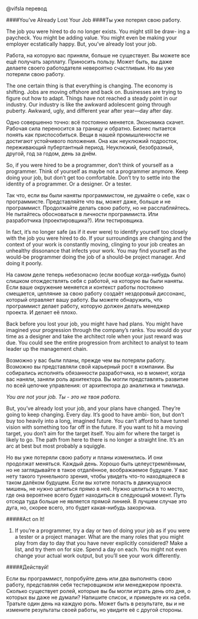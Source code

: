 @vifsla перевод


####You’ve Already Lost Your Job
####Ты уже потерял свою работу.

The job you were hired to do no longer exists. You might still be draw-
ing a paycheck. You might be adding value. You might even be making
your employer ecstatically happy. But, you’ve already lost your job.

Работа, на которую вас приняли, больше не существует. Вы можете все ещё получать
зарплату. Приносить пользу. Может быть, вы даже делаете своего работодателя 
невероятно счастливым. Но вы уже потеряли свою работу.


The one certain thing is that everything is changing. The economy is
shifting. Jobs are moving offshore and back on. Businesses are trying to
figure out how to adapt. Things have not reached a steady point in our
industry. Our industry is like the awkward adolescent going through
puberty. Awkward, ugly, and different year after year—day after day.

Одно совершенно точно: всё постоянно меняется. Экономика скачет. Рабочая сила 
переносится за границу и обратно. Бизнес пытается понять как приспособиться.
Вещи в нашей промышленности не достигают устойчивого положения. Она как неуклюжий 
подросток, переживающий пубертантный период. Неуклюжий, безобразный, другой,
год за годом, день за днём.


So, if you were hired to be a programmer, don’t think of yourself as a
programmer. Think of yourself as maybe not a programmer anymore.
Keep doing your job, but don’t get too comfortable. Don’t try to settle
into the identity of a programmer. Or a designer. Or a tester.

Так что, если вы были наняты программистом, не думайте о себе, как о программисте.
Представляйте что вы, может даже, больше и не программист. Продолжайте делать свою 
работу, но не расслабляйтесь. Не пытайтесь обосноваться в личности программиста.
Или разработчика (проектировщика?). Или тестировщика.


In fact, it’s no longer safe (as if it ever were) to identify yourself too
closely with the job you were hired to do. If your surroundings are
changing and the context of your work is constantly moving, clinging
to your job creates an unhealthy dissonance that infects your work.
You may find yourself as the would-be programmer doing the job of a
should-be project manager. And doing it poorly.

На самом деле теперь небезопасно (если вообще когда-нибудь было) слишком 
отождествлять себя с работой, на которую вы были наняты. Если ваше окружение
меняется и контекст работы постоянно смещается, цепляние за свою работу создаёт 
нездоровый диссонанс, который отравляет вашу работу. Вы можете обнаружить, что
программист делает работу, которую должен делать менеджер проекта. И делает её плохо.


Back before you lost your job, you might
have had plans. You might have imagined
your progression through the company’s
ranks. You would do your time as a designer and take the architect role
when your just reward was due. You could see the entire progression
from architect to analyst to team leader up the management chain.

Возможно у вас были планы, прежде чем вы потеряли работу. Возможно вы представляли
свой карьерный рост в компании. Вы собирались исполнять обязанности разработчика, но
в момент, когда вас наняли, заняли роль архитектора. Вы могли представлять развитие
по всей цепочке управления: от архитектора до аналитика и тимлида.


*You are not your job.*
*Ты - это не твоя работа.*


But, you’ve already lost your job, and your plans have changed.
They’re going to keep changing. Every day. It’s good to have ambi-
tion, but don’t buy too heavily into a long, imagined future. You can’t
afford to have tunnel vision with something too far off in the future. If
you want to hit a moving target, you don’t aim for the target itself. You
aim for where the target is likely to go. The path from here to there is no
longer a straight line. It’s an arc at best but most probably a squiggle.

Но вы уже потеряли свою работу и планы изменились. И они продолжат меняться.
Каждый день. Хорошо быть целеустремлённым, но не заглядывайте в такое отдалённое,
воображаемое будущее. У вас нету такого туннельного зрения, чтобы увидеть что-то 
находящееся в таком далёком будущем. Если вы хотите попасть в движущуюся мишень,
не нужно целиться прямо в неё. Нужно целиться в то место, где она вероятнее всего
будет находиться в следующий момент. Путь отсюда туда больше не является прямой 
линией. В лучшем случае это дуга, но, скорее всего, это будет какая-нибудь закорючка.

#####Act on It!
1. If you’re a programmer, try a day or two of doing your job as if
you were a tester or a project manager. What are the many roles
that you might play from day to day that you have never explicitly
considered? Make a list, and try them on for size. Spend a day on
each. You might not even change your actual work output, but
you’ll see your work differently.

#####Действуй!

Если вы программист, попробуйте день или два выполнять свою работу,
представляя себя тестировщиком или менеджером проекта. Сколько существует
ролей, которые вы бы могли играть день ото дня, о которых вы даже не думали?
Напишите список, и примерьте их на себя. Тратьте один день на каждую роль. 
Может быть в результате, вы и не измените результаты своей работы, но увидите 
её с другой стороны.
